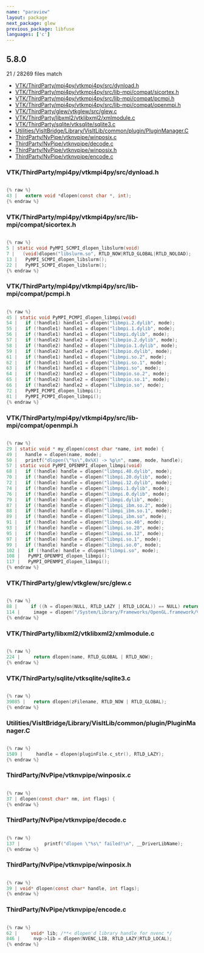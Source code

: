 ```yaml
---
name: "paraview"
layout: package
next_package: glew
previous_package: libfuse
languages: ['c']
---
```

## 5.8.0
21 / 28269 files match

 - [VTK/ThirdParty/mpi4py/vtkmpi4py/src/dynload.h](#vtkthirdpartympi4pyvtkmpi4pysrcdynloadh)
 - [VTK/ThirdParty/mpi4py/vtkmpi4py/src/lib-mpi/compat/sicortex.h](#vtkthirdpartympi4pyvtkmpi4pysrclib-mpicompatsicortexh)
 - [VTK/ThirdParty/mpi4py/vtkmpi4py/src/lib-mpi/compat/pcmpi.h](#vtkthirdpartympi4pyvtkmpi4pysrclib-mpicompatpcmpih)
 - [VTK/ThirdParty/mpi4py/vtkmpi4py/src/lib-mpi/compat/openmpi.h](#vtkthirdpartympi4pyvtkmpi4pysrclib-mpicompatopenmpih)
 - [VTK/ThirdParty/glew/vtkglew/src/glew.c](#vtkthirdpartyglewvtkglewsrcglewc)
 - [VTK/ThirdParty/libxml2/vtklibxml2/xmlmodule.c](#vtkthirdpartylibxml2vtklibxml2xmlmodulec)
 - [VTK/ThirdParty/sqlite/vtksqlite/sqlite3.c](#vtkthirdpartysqlitevtksqlitesqlite3c)
 - [Utilities/VisItBridge/Library/VisItLib/common/plugin/PluginManager.C](#utilitiesvisitbridgelibraryvisitlibcommonpluginpluginmanagerc)
 - [ThirdParty/NvPipe/vtknvpipe/winposix.c](#thirdpartynvpipevtknvpipewinposixc)
 - [ThirdParty/NvPipe/vtknvpipe/decode.c](#thirdpartynvpipevtknvpipedecodec)
 - [ThirdParty/NvPipe/vtknvpipe/winposix.h](#thirdpartynvpipevtknvpipewinposixh)
 - [ThirdParty/NvPipe/vtknvpipe/encode.c](#thirdpartynvpipevtknvpipeencodec)

### VTK/ThirdParty/mpi4py/vtkmpi4py/src/dynload.h

```c

{% raw %}
43 |   extern void *dlopen(const char *, int);
{% endraw %}

```
### VTK/ThirdParty/mpi4py/vtkmpi4py/src/lib-mpi/compat/sicortex.h

```c

{% raw %}
5 | static void PyMPI_SCMPI_dlopen_libslurm(void)
7 |   (void)dlopen("libslurm.so", RTLD_NOW|RTLD_GLOBAL|RTLD_NOLOAD);
13 |   PyMPI_SCMPI_dlopen_libslurm();
22 |   PyMPI_SCMPI_dlopen_libslurm();
{% endraw %}

```
### VTK/ThirdParty/mpi4py/vtkmpi4py/src/lib-mpi/compat/pcmpi.h

```c

{% raw %}
45 | static void PyMPI_PCMPI_dlopen_libmpi(void)
54 |   if (!handle1) handle1 = dlopen("libmpi.2.dylib", mode);
55 |   if (!handle1) handle1 = dlopen("libmpi.1.dylib", mode);
56 |   if (!handle1) handle1 = dlopen("libmpi.dylib", mode);
57 |   if (!handle2) handle2 = dlopen("libmpio.2.dylib", mode);
58 |   if (!handle2) handle2 = dlopen("libmpio.1.dylib", mode);
59 |   if (!handle2) handle2 = dlopen("libmpio.dylib", mode);
61 |   if (!handle1) handle1 = dlopen("libmpi.so.2", mode);
62 |   if (!handle1) handle1 = dlopen("libmpi.so.1", mode);
63 |   if (!handle1) handle1 = dlopen("libmpi.so", mode);
64 |   if (!handle2) handle2 = dlopen("libmpio.so.2", mode);
65 |   if (!handle2) handle2 = dlopen("libmpio.so.1", mode);
66 |   if (!handle2) handle2 = dlopen("libmpio.so", mode);
72 |   PyMPI_PCMPI_dlopen_libmpi();
81 |   PyMPI_PCMPI_dlopen_libmpi();
{% endraw %}

```
### VTK/ThirdParty/mpi4py/vtkmpi4py/src/lib-mpi/compat/openmpi.h

```c

{% raw %}
29 | static void * my_dlopen(const char *name, int mode) {
49 |   handle = dlopen(name, mode);
50 |   printf("dlopen(\"%s\",0x%X) -> %p\n", name, mode, handle);
57 | static void PyMPI_OPENMPI_dlopen_libmpi(void)
68 |   if (!handle) handle = dlopen("libmpi.40.dylib", mode);
70 |   if (!handle) handle = dlopen("libmpi.20.dylib", mode);
72 |   if (!handle) handle = dlopen("libmpi.12.dylib", mode);
74 |   if (!handle) handle = dlopen("libmpi.1.dylib", mode);
76 |   if (!handle) handle = dlopen("libmpi.0.dylib", mode);
79 |   if (!handle) handle = dlopen("libmpi.dylib", mode);
87 |   if (!handle) handle = dlopen("libmpi_ibm.so.2", mode);
88 |   if (!handle) handle = dlopen("libmpi_ibm.so.1", mode);
89 |   if (!handle) handle = dlopen("libmpi_ibm.so", mode);
91 |   if (!handle) handle = dlopen("libmpi.so.40", mode);
93 |   if (!handle) handle = dlopen("libmpi.so.20", mode);
95 |   if (!handle) handle = dlopen("libmpi.so.12", mode);
97 |   if (!handle) handle = dlopen("libmpi.so.1", mode);
99 |   if (!handle) handle = dlopen("libmpi.so.0", mode);
102 |   if (!handle) handle = dlopen("libmpi.so", mode);
108 |   PyMPI_OPENMPI_dlopen_libmpi();
117 |   PyMPI_OPENMPI_dlopen_libmpi();
{% endraw %}

```
### VTK/ThirdParty/glew/vtkglew/src/glew.c

```c

{% raw %}
88 |     if ((h = dlopen(NULL, RTLD_LAZY | RTLD_LOCAL)) == NULL) return NULL;
114 |     image = dlopen("/System/Library/Frameworks/OpenGL.framework/Versions/Current/OpenGL", RTLD_LAZY);
{% endraw %}

```
### VTK/ThirdParty/libxml2/vtklibxml2/xmlmodule.c

```c

{% raw %}
224 |     return dlopen(name, RTLD_GLOBAL | RTLD_NOW);
{% endraw %}

```
### VTK/ThirdParty/sqlite/vtksqlite/sqlite3.c

```c

{% raw %}
39085 |   return dlopen(zFilename, RTLD_NOW | RTLD_GLOBAL);
{% endraw %}

```
### Utilities/VisItBridge/Library/VisItLib/common/plugin/PluginManager.C

```c

{% raw %}
1589 |     handle = dlopen(pluginFile.c_str(), RTLD_LAZY);
{% endraw %}

```
### ThirdParty/NvPipe/vtknvpipe/winposix.c

```c

{% raw %}
37 | dlopen(const char* nm, int flags) {
{% endraw %}

```
### ThirdParty/NvPipe/vtknvpipe/decode.c

```c

{% raw %}
137 |         printf("dlopen \"%s\" failed!\n", __DriverLibName);
{% endraw %}

```
### ThirdParty/NvPipe/vtknvpipe/winposix.h

```c

{% raw %}
39 | void* dlopen(const char* handle, int flags);
{% endraw %}

```
### ThirdParty/NvPipe/vtknvpipe/encode.c

```c

{% raw %}
62 |     void* lib; /**< dlopen'd library handle for nvenc */
846 |     nvp->lib = dlopen(NVENC_LIB, RTLD_LAZY|RTLD_LOCAL);
{% endraw %}

```